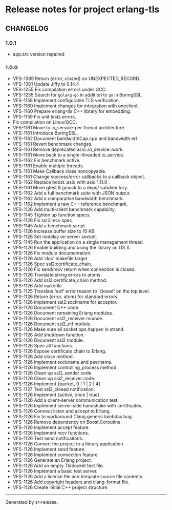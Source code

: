 # Release notes for project erlang-tls


CHANGELOG
---------

### 1.0.1

* app.src version repaired

### 1.0.0


* VFS-1389 Return {error, closed} on UNEXPECTED_RECORD.
* VFS-1361 Update Jiffy to 0.14.4
* VFS-1255 Fix compilation errors under GCC.
* VFS-1255 Search for `golang-go` in addition to `go` in BoringSSL.
* VFS-1158 Implement configurable TLS verification.
* VFS-1160 Implement changes for integration with oneclient.
* VFS-1160 Prepare erlang-tls C++ library for embedding.
* VFS-1159 Fix unit tests errors.
* Fix compilation on Linux/GCC.
* VFS-1161 Move to io_service-per-thread architecture.
* VFS-1161 Introduce BoringSSL.
* VFS-1162 Document bandwidthCap.cpp and bandwidth.erl
* VFS-1161 Revert benchmark changes.
* VFS-1161 Remove deprecated asio::io_service::work.
* VFS-1161 Move back to a single-threaded io_service.
* VFS-1162 Fix benchmark active.
* VFS-1161 Enable multiple threads.
* VFS-1161 Make Callback class noncopyable.
* VFS-1161 Change success/error callbacks to a callback object.
* VFS-1162 Replace boost::asio with asio 1.11.0 .
* VFS-1161 Move gtest & gmock to a deps/ subdirectory.
* VFS-1162 Add a full benchmark suite with JSON output.
* VFS-1162 Add a comparative bandwidth benchmark.
* VFS-1162 Implement a raw C++ reference benchmark.
* VFS-1126 Add multi-client benchmark capability.
* VFS-1145 Tighten up function specs.
* VFS-1126 Fix ssl2:recv spec.
* VFS-1145 Add a benchmark script.
* VFS-1126 Increase buffer size to 10 KB.
* VFS-1126 Set nodelay on server socket.
* VFS-1145 Run the application on a single management thread.
* VFS-1126 Enable building and using the library on OS X.
* VFS-1126 Fix module documentation.
* VFS-1126 Add 'doc' makefile target.
* VFS-1126 Spec ssl2:certificate_chain.
* VFS-1126 Fix send/recv return when connection is closed.
* VFS-1126 Translate string errors to atoms.
* VFS-1126 Add ssl2:certificate_chain method.
* VFS-1126 Add makefile.
* VFS-1125 Translate 'eof' error reason to 'closed' on the top level.
* VFS-1126 Return {error, atom} for standard errors.
* VFS-1126 Implement ssl2:sockname for acceptor.
* VFS-1126 Document C++ code.
* VFS-1126 Document remaining Erlang modules.
* VFS-1126 Document ssl2_receiver module.
* VFS-1126 Document ssl2_nif module.
* VFS-1126 Make sure all socket ops happen in strand.
* VFS-1126 Add shutdown function.
* VFS-1126 Document ssl2 module.
* VFS-1126 Spec all functions.
* VFS-1126 Expose certificate chain to Erlang.
* VFS-1126 Add close method.
* VFS-1126 Implement sockname and peername.
* VFS-1126 Implement controlling_process method.
* VFS-1126 Clean up ssl2_sender code.
* VFS-1126 Clean up ssl2_receiver code.
* VFS-1126 Implement {packet, 0 | 1 | 2 | 4}.
* VFS-1127 Test ssl2_closed notification.
* VFS-1126 Implement {active, once | true}.
* VFS-1126 Add a client-server communication test.
* VFS-1126 Implement server-side handshake with certificates.
* VFS-1126 Connect listen and accept to Erlang.
* VFS-1126 Fix to workaround Clang generic lambdas bug.
* VFS-1126 Remove dependency on Boost.Coroutine.
* VFS-1126 Implement accept feature.
* VFS-1126 Implement recv functions.
* VFS-1126 Test send notifications.
* VFS-1126 Convert the project to a library application.
* VFS-1126 Implement send feature.
* VFS-1126 Implement connection feature.
* VFS-1126 Generate an Erlang project.
* VFS-1126 Add an empty TlsSocket test file.
* VFS-1126 Implement a basic test server.
* VFS-1126 Add a license file and template source file contents.
* VFS-1126 Add copyright headers and clang-format file.
* VFS-1126 Create initial C++ project structure.


________

Generated by sr-release. 
